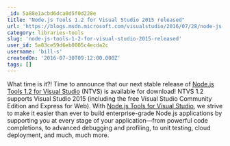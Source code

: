 ```yaml
---
_id: 5a88e1acbd6dca0d5f0d228e
title: "Node.js Tools 1.2 for Visual Studio 2015 released"
url: 'https://blogs.msdn.microsoft.com/visualstudio/2016/07/28/node-js-tools-1-2-visual-studio-2015/'
category: libraries-tools
slug: 'node-js-tools-1-2-for-visual-studio-2015-released'
user_id: 5a83ce59d6eb0005c4ecda2c
username: 'bill-s'
createdOn: '2016-07-30T09:12:00.000Z'
tags: []
---
```


What time is it?! Time to announce that our next stable release of <a href="https://aka.ms/ntvslatest">Node.js Tools 1.2 for Visual Studio</a> (NTVS) is available for download! NTVS 1.2 supports Visual Studio 2015 (including the free Visual Studio Community Edition and Express for Web). With <a href="https://www.visualstudio.com/features/node-js-vs">Node.js Tools for Visual Studio</a>, we strive to make it easier than ever to build enterprise-grade Node.js applications by supporting you at every stage of your application—from powerful code completions, to advanced debugging and profiling, to unit testing, cloud deployment, and much, much more.
